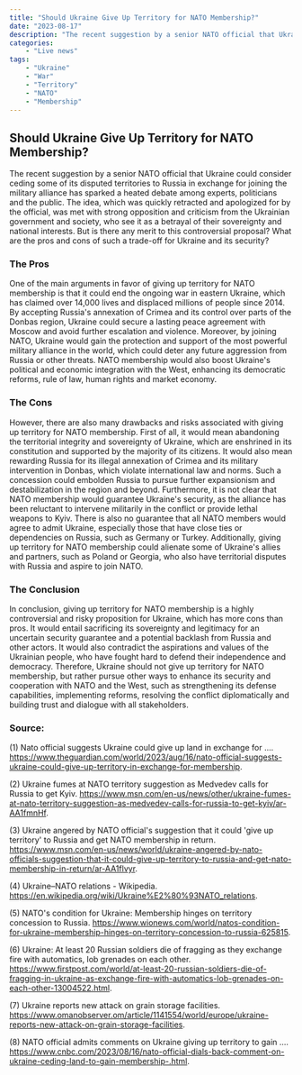 ```yaml
---
title: "Should Ukraine Give Up Territory for NATO Membership?"
date: "2023-08-17"
description: "The recent suggestion by a senior NATO official that Ukraine could consider ceding some of its disputed territories to Russia in exchange for joining the military alliance has sparked a heated debate among experts, politicians and the public."
categories:
    - "Live news"
tags:
    - "Ukraine"
    - "War"
    - "Territory"
    - "NATO"
    - "Membership"
---
```


## Should Ukraine Give Up Territory for NATO Membership?

The recent suggestion by a senior NATO official that Ukraine could consider ceding some of its disputed territories to Russia in exchange for joining the military alliance has sparked a heated debate among experts, politicians and the public. The idea, which was quickly retracted and apologized for by the official, was met with strong opposition and criticism from the Ukrainian government and society, who see it as a betrayal of their sovereignty and national interests. But is there any merit to this controversial proposal? What are the pros and cons of such a trade-off for Ukraine and its security?

### The Pros
One of the main arguments in favor of giving up territory for NATO membership is that it could end the ongoing war in eastern Ukraine, which has claimed over 14,000 lives and displaced millions of people since 2014. By accepting Russia's annexation of Crimea and its control over parts of the Donbas region, Ukraine could secure a lasting peace agreement with Moscow and avoid further escalation and violence. Moreover, by joining NATO, Ukraine would gain the protection and support of the most powerful military alliance in the world, which could deter any future aggression from Russia or other threats. NATO membership would also boost Ukraine's political and economic integration with the West, enhancing its democratic reforms, rule of law, human rights and market economy.

### The Cons
However, there are also many drawbacks and risks associated with giving up territory for NATO membership. First of all, it would mean abandoning the territorial integrity and sovereignty of Ukraine, which are enshrined in its constitution and supported by the majority of its citizens. It would also mean rewarding Russia for its illegal annexation of Crimea and its military intervention in Donbas, which violate international law and norms. Such a concession could embolden Russia to pursue further expansionism and destabilization in the region and beyond. Furthermore, it is not clear that NATO membership would guarantee Ukraine's security, as the alliance has been reluctant to intervene militarily in the conflict or provide lethal weapons to Kyiv. There is also no guarantee that all NATO members would agree to admit Ukraine, especially those that have close ties or dependencies on Russia, such as Germany or Turkey. Additionally, giving up territory for NATO membership could alienate some of Ukraine's allies and partners, such as Poland or Georgia, who also have territorial disputes with Russia and aspire to join NATO.

### The Conclusion
In conclusion, giving up territory for NATO membership is a highly controversial and risky proposition for Ukraine, which has more cons than pros. It would entail sacrificing its sovereignty and legitimacy for an uncertain security guarantee and a potential backlash from Russia and other actors. It would also contradict the aspirations and values of the Ukrainian people, who have fought hard to defend their independence and democracy. Therefore, Ukraine should not give up territory for NATO membership, but rather pursue other ways to enhance its security and cooperation with NATO and the West, such as strengthening its defense capabilities, implementing reforms, resolving the conflict diplomatically and building trust and dialogue with all stakeholders.

### Source: 
(1) Nato official suggests Ukraine could give up land in exchange for .... https://www.theguardian.com/world/2023/aug/16/nato-official-suggests-ukraine-could-give-up-territory-in-exchange-for-membership.

(2) Ukraine fumes at NATO territory suggestion as Medvedev calls for Russia to get Kyiv. https://www.msn.com/en-us/news/other/ukraine-fumes-at-nato-territory-suggestion-as-medvedev-calls-for-russia-to-get-kyiv/ar-AA1fmnHf.

(3) Ukraine angered by NATO official's suggestion that it could 'give up territory' to Russia and get NATO membership in return. https://www.msn.com/en-us/news/world/ukraine-angered-by-nato-officials-suggestion-that-it-could-give-up-territory-to-russia-and-get-nato-membership-in-return/ar-AA1flvyr.

(4) Ukraine–NATO relations - Wikipedia. https://en.wikipedia.org/wiki/Ukraine%E2%80%93NATO_relations.

(5) NATO's condition for Ukraine: Membership hinges on territory concession to Russia. https://www.wionews.com/world/natos-condition-for-ukraine-membership-hinges-on-territory-concession-to-russia-625815.

(6) Ukraine: At least 20 Russian soldiers die of fragging as they exchange fire with automatics, lob grenades on each other. https://www.firstpost.com/world/at-least-20-russian-soldiers-die-of-fragging-in-ukraine-as-exchange-fire-with-automatics-lob-grenades-on-each-other-13004522.html.

(7) Ukraine reports new attack on grain storage facilities. https://www.omanobserver.om/article/1141554/world/europe/ukraine-reports-new-attack-on-grain-storage-facilities.

(8) NATO official admits comments on Ukraine giving up territory to gain .... https://www.cnbc.com/2023/08/16/nato-official-dials-back-comment-on-ukraine-ceding-land-to-gain-membership-.html.
